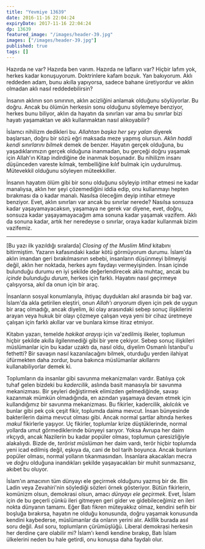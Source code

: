 ```yaml
---
title: "Yevmiye 13639"
date: 2016-11-16 22:04:24
expiryDate: 2017-11-16 22:04:24
dp: 13639
featured_image: "/images/header-39.jpg"
images: ["/images/header-39.jpg"]
published: true
tags: []
---
```




Hazırda ne var? Hazırda ben varım. Hazırda ne lafların var? Hiçbir lafım yok,
herkes kadar konuşuyorum.  Doktrinlere kafam bozuk. Yan bakıyorum. Aklı reddeden
adam, bunu akılla yapıyorsa, sadece bahane üretiyordur ve aklın olmadan aklı
nasıl reddedebilirsin?

İnsanın aklının son sınırının, aklın acizliğini anlamak olduğunu söylüyorlar. Bu
doğru. Ancak bu ölümün herkesin sonu olduğunu söylemeye benziyor, herkes bunu
biliyor, aklın da hayatın da sınırları var ama bu sınırlar bizi hayatı
yaşamaktan ve aklı kullanmaktan nasıl alıkoyabilir?

İslamcı nihilizm dedikleri bu. *Allahtan başka her şey yalan* diyerek başlarsan,
doğru bir sözü eğri maksada meze yapmış olursun. *Aklın haddi kendi sınırlarını
bilmek* demek de benzer. Hayatın gerçek olduğuna, bu yaşadıklarımızın gerçek
olduğuna inanmadan, bu gerçeği doğru yaşamak için Allah'ın Kitap indirdiğine de
inanmak boşunadır. Bu nihilizm insanı düşünceden vareste kılmak, tembelliğine
kılıf bulmak için uydurulmuş. Mütevekkil olduğunu söyleyen müteekkiller.

İnsanın hayatım ölüm gibi bir sonu olduğunu söyleyip intihar etmesi ne kadar
manalıysa, aklın her şeyi çözemediğini iddia edip, onu kullanmayı hepten
bırakması da o kadar manalı. Nasılsa öleceğim deyip intihar etmeye benziyor.
Evet, aklın sınırları var ancak bu sınırlar nerede? Nasılsa sonsuza kadar
yaşayamayacaksın, yaşamaya ne gerek var diyene, evet, doğru, sonsuza kadar
yaşayamayacağım ama sonuna kadar yaşamak vazifem. Aklı da sonuna kadar, artık
her neredeyse o sınırlar, oraya kadar kullanmak bizim vazifemiz.

------

[Bu yazı ilk yazıldığı sıralarda] *Closing of the Muslim Mind* kitabını
bitirmiştim. Yazarın kafasındaki kadar kötü görmüyorum durumu. İslam'da aklın
imandan geri bırakılmasının sebebi, insanların düşünmeyi bilmeyişi değil, aklın
her noktada, herkes aynı faydayı vermeyişinden. İnsan içinde bulunduğu durumu en
iyi şekilde değerlendirecek akla muhtaç, ancak bu *içinde bulunduğu durum*,
herkes için farklı. Hayatını nasıl geçirmeye çalışıyorsa, akıl da onun için bir
araç.

İnsanların sosyal konumlarıyla, ihtiyaç duydukları akıl arasında bir bağ
var. İslam'da akla getirilen eleştiri, onun *Allah'ı arıyorum* diyen için pek de
uygun bir araç olmadığı, ancak diyelim, iki olay arasındaki sebep sonuç
ilişkilerini arayan veya hukuk bir olayı çözmeye çalışan veya yeni bir cihaz
üretmeye çalışan için farklı akıllar var ve bunlara kimse itiraz etmiyor.

Kitabın yazarı, temelde *hakikat arayışı* için va'zedilmiş ilkeler, toplumun
hiçbir şekilde akılla ilgilenmediği gibi bir yere çekiyor. Sebep sonuç
ilişkileri müslümanlar için bu kadar uzaktı da, nasıl oldu, diyelim Osmanlı
İstanbul'u fethetti? Bir savaşın nasıl kazanılacağını bilmek, oturduğu yerden
ilahiyat üfürmekten daha zordur, buna bakınca müslümanlar akıllarını
kullanabiliyorlar demek ki.

Toplumların da insanlar gibi savunma mekanizmaları vardır. Batılıya çok tuhaf
gelen bizdeki bu *kadercilik*, aslında basit manasıyla bir savunma
mekanizması. Bir şeyleri değiştirmek elimizden gelmediğinde, savaşı kazanmak
mümkün olmadığında, en azından yaşamaya devam etmek için kullandığımız bir
savunma mekanizması.  Bu fikirler, kadercilik, akılcılık ve bunlar gibi pek çok
çeşit fikir, toplumda daima mevcut. İnsan bünyesinde bakterilerin daima mevcut
olması gibi. Ancak normal şartlar altında herkes *makul* fikirlerle yaşıyor. Uç
fikirler, toplumlar krize düştüklerinde, normal yollarda umut görmediklerinde
bünyeyi sarıyor. Yoksa Avrupa her daim ırkçıydı, ancak Nazilerin bu kadar
popüler olması, toplumun çaresizliğiyle alakalıydı. Bizde de, *terörist
müslüman* her daim vardı, terör hiçbir toplumda yeni icad edilmiş değil, eşkıya
da, cani de bol tarih boyunca. Ancak bunların popüler olması, normal yolların
tıkanmasından. İnsanlara akacakları mecra ve *doğru* olduğuna inandıkları
şekilde yaşayacakları bir muhit sunmazsanız, akıbet bu oluyor.

İslam'ın amacının tüm dünyayı ele geçirmek olduğunu yazmış bir de. Bin Ladin
veya Zevahiri'nin söylediği sözleri örnek gösteriyor. Bütün fikirlerin, komünizm
olsun, demokrasi olsun, amacı *dünyayı ele geçirmek*. Evet, İslam için de bu
geçerli çünkü ileri gitmeyen geri gider ve gidebileceğimiz en ileri nokta
dünyanın tamamı. Eğer Batı fikren müteyakkız olmaz, kendini sefih bir boşluğa
bırakırsa, hayatın ne olduğu konusunda, doğru yaşamak konusunda kendini
kaybederse, müslümanlar da onların yerini alır.  Aklîlik burada asıl soru
değil. Asıl soru, toplumların çürümüşlüğü. Liberal demokrasi herkesin her
derdine çare olabilir mi? İslam'ı kendi kendine bırakıp, Batı İslam ülkelerini
neden bu hale getirdi, onu konuşsa daha faydalı olur.

